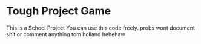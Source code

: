# Tough Project Game

This is a School Project
You can use this code freely. probs wont document shit
or comment anything
tom holland hehehaw

